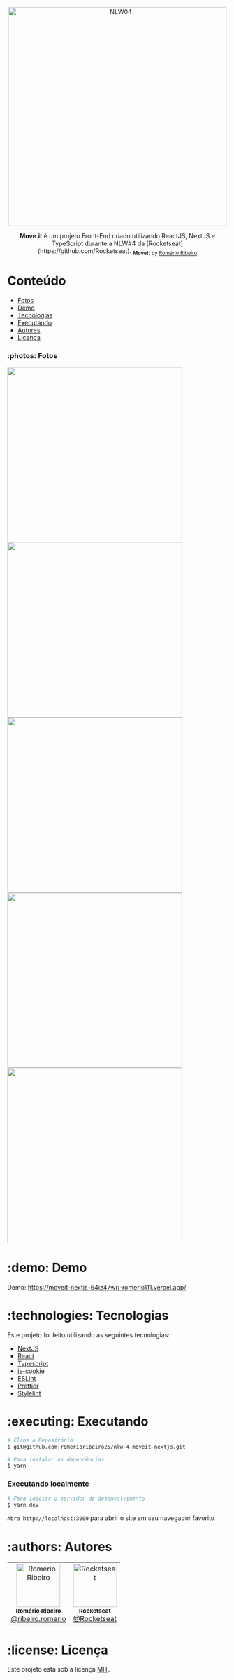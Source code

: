 <p align="center">
   <img src="https://pbs.twimg.com/media/Eu7lwjwWYAM840M?format=jpg&name=medium"
    alt="NLW04" height="500" />
</p>

<div align="center">
  <b>Move.it</b> é um projeto Front-End criado utilizando ReactJS, NextJS e TypeScript durante a NLW#4 da [Rocketseat](https://github.com/Rocketseat).

  <sub>
    <strong>MoveIt</strong> by 
    <a href="https://www.instagram.com/ribeiro.romerio">Romério Ribeiro</a>
  </sub>
</div>

# Conteúdo

- [Fotos](#photos-fotos)
- [Demo](#demo-demo)
- [Tecnologias](#technologies-tecnologias)
- [Executando](#executing-executando)
- [Autores](#authors-autores)
- [Licença](#license-licença)

### :photos: Fotos

<div>
   <img src="https://raw.githubusercontent.com/tavareshenrique/moveit-nlw/main/public/screenshots/home.png" width="400px">
   <img src="https://raw.githubusercontent.com/tavareshenrique/moveit-nlw/main/public/screenshots/home_time.png" width="400px">
   <img src="https://raw.githubusercontent.com/tavareshenrique/moveit-nlw/main/public/screenshots/challenge.png" width="400px">
   <img src="https://raw.githubusercontent.com/tavareshenrique/moveit-nlw/main/public/screenshots/level.png" width="400px">
    <img src="https://raw.githubusercontent.com/tavareshenrique/moveit-nlw/main/public/screenshots/levelup.png" width="400px">
</div>

# :demo: Demo

Demo: <https://moveit-nextjs-64iz47wrj-romerio111.vercel.app/>

# :technologies: Tecnologias

Este projeto foi feito utilizando as seguintes tecnologias:

- [NextJS](https://github.com/vercel/next.js/)
- [React](https://reactjs.org/)
- [Typescript](https://www.typescriptlang.org/)
- [js-cookie](https://github.com/js-cookie/js-cookie)
- [ESLint](https://github.com/eslint/eslint)
- [Prettier](https://github.com/prettier/prettier)
- [Stylelint](https://github.com/stylelint/stylelint)

# :executing: Executando

```bash
# Clone o Repositório
$ git@github.com:romerioribeiro25/nlw-4-moveit-nextjs.git
```

```bash
# Para instalar as dependências
$ yarn
```

### Executando localmente

```bash
# Para iniciar o servidor de desenvolvimento
$ yarn dev
```

`Abra http://localhost:3000` para abrir o site em seu navegador favorito

# :authors: Autores

<table>
  <tr>
    <td align="center">
      <a href="https://github.com/romerioribeiro25/">
        <img src="https://avatars.githubusercontent.com/u/24189722?s=460&v=4" width="100px;" alt="Romério Ribeiro"/>
        <br />
        <sub>
          <b>Romério Ribeiro</b>
        </sub>
       </a>
       <br />
       <a href="https://www.instagram.com/ribeiro.romerio/?hl=pt-br" title="Instagram">@ribeiro.romerio</a> 
    </td>
    <td align="center">
      <a href="https://github.com/Rocketseat">
        <img src="https://avatars0.githubusercontent.com/u/28929274?s=200&v=4" width="100px;" alt="Rocketseat"/>
        <br />
        <sub>
          <b>Rocketseat</b>
        </sub>
       </a>
       <br />
       <a href="https://github.com/Rocketseat" title="Linkedin">@Rocketseat</a>
    </td>
  </tr>
</table>

# :license: Licença

Este projeto está sob a licença [MIT](./LICENSE).
